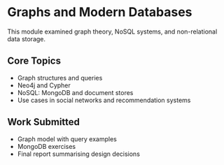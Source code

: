 # Graphs and Modern Databases

This module examined graph theory, NoSQL systems, and non-relational data storage.

## Core Topics
- Graph structures and queries
- Neo4j and Cypher
- NoSQL: MongoDB and document stores
- Use cases in social networks and recommendation systems

## Work Submitted
- Graph model with query examples
- MongoDB exercises
- Final report summarising design decisions
